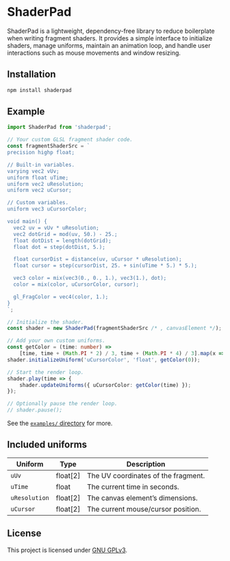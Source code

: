 # ShaderPad

ShaderPad is a lightweight, dependency-free library to reduce boilerplate when writing fragment shaders. It provides a simple interface to initialize shaders, manage uniforms, maintain an animation loop, and handle user interactions such as mouse movements and window resizing.

## Installation

```bash
npm install shaderpad
```

## Example

```typescript
import ShaderPad from 'shaderpad';

// Your custom GLSL fragment shader code.
const fragmentShaderSrc = `
precision highp float;

// Built-in variables.
varying vec2 vUv;
uniform float uTime;
uniform vec2 uResolution;
uniform vec2 uCursor;

// Custom variables.
uniform vec3 uCursorColor;

void main() {
  vec2 uv = vUv * uResolution;
  vec2 dotGrid = mod(uv, 50.) - 25.;
  float dotDist = length(dotGrid);
  float dot = step(dotDist, 5.);

  float cursorDist = distance(uv, uCursor * uResolution);
  float cursor = step(cursorDist, 25. + sin(uTime * 5.) * 5.);

  vec3 color = mix(vec3(0., 0., 1.), vec3(1.), dot);
  color = mix(color, uCursorColor, cursor);

  gl_FragColor = vec4(color, 1.);
}
`;

// Initialize the shader.
const shader = new ShaderPad(fragmentShaderSrc /* , canvasElement */);

// Add your own custom uniforms.
const getColor = (time: number) =>
	[time, time + (Math.PI * 2) / 3, time + (Math.PI * 4) / 3].map(x => 1 + Math.sin(x) / 2);
shader.initializeUniform('uCursorColor', 'float', getColor(0));

// Start the render loop.
shader.play(time => {
	shader.updateUniforms({ uCursorColor: getColor(time) });
});

// Optionally pause the render loop.
// shader.pause();
```

See the [`examples/` directory](./examples/) for more.

## Included uniforms

| Uniform       | Type     | Description                         |
| ------------- | -------- | ----------------------------------- |
| `uUv`         | float[2] | The UV coordinates of the fragment. |
| `uTime`       | float    | The current time in seconds.        |
| `uResolution` | float[2] | The canvas element’s dimensions.    |
| `uCursor`     | float[2] | The current mouse/cursor position.  |

## License

This project is licensed under [GNU GPLv3](./LICENSE).
